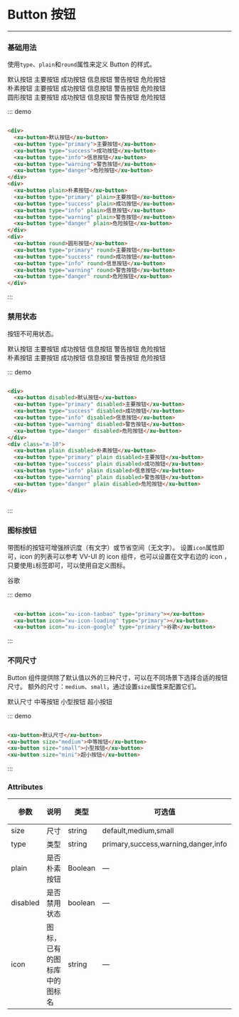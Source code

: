 
<style lang="scss">
  .demo-block {
    .xu-button + .xu-button {
      margin-left:10px;
    }
  }
</style>

# Button 按钮
<!-- {.md} -->
----
<!-- {.md} -->

### 基础用法
<!-- {.md} -->
使用```type```、```plain```和```round```属性来定义 Button 的样式。

<div class="demo-block">
  <div>
    <xu-button>默认按钮</xu-button>
    <xu-button type="primary">主要按钮</xu-button>
    <xu-button type="success">成功按钮</xu-button>
    <xu-button type="info">信息按钮</xu-button>
    <xu-button type="warning">警告按钮</xu-button>
    <xu-button type="danger">危险按钮</xu-button>
  </div>
  <div class="m-10">
    <xu-button plain>朴素按钮</xu-button>
    <xu-button type="primary" plain>主要按钮</xu-button>
    <xu-button type="success" plain>成功按钮</xu-button>
    <xu-button type="info" plain>信息按钮</xu-button>
    <xu-button type="warning" plain>警告按钮</xu-button>
    <xu-button type="danger" plain>危险按钮</xu-button>
  </div>
  <div class="m-10">
    <xu-button round>圆形按钮</xu-button>
    <xu-button type="primary" round>主要按钮</xu-button>
    <xu-button type="success" round>成功按钮</xu-button>
    <xu-button type="info" round>信息按钮</xu-button>
    <xu-button type="warning" round>警告按钮</xu-button>
    <xu-button type="danger" round>危险按钮</xu-button>
  </div>
</div>

::: demo
```html

<div>
  <xu-button>默认按钮</xu-button>
  <xu-button type="primary">主要按钮</xu-button>
  <xu-button type="success">成功按钮</xu-button>
  <xu-button type="info">信息按钮</xu-button>
  <xu-button type="warning">警告按钮</xu-button>
  <xu-button type="danger">危险按钮</xu-button>
</div>
<div>
  <xu-button plain>朴素按钮</xu-button>
  <xu-button type="primary" plain>主要按钮</xu-button>
  <xu-button type="success" plain>成功按钮</xu-button>
  <xu-button type="info" plain>信息按钮</xu-button>
  <xu-button type="warning" plain>警告按钮</xu-button>
  <xu-button type="danger" plain>危险按钮</xu-button>
</div>
<div>
  <xu-button round>圆形按钮</xu-button>
  <xu-button type="primary" round>主要按钮</xu-button>
  <xu-button type="success" round>成功按钮</xu-button>
  <xu-button type="info" round>信息按钮</xu-button>
  <xu-button type="warning" round>警告按钮</xu-button>
  <xu-button type="danger" round>危险按钮</xu-button>
</div>

```
:::

### 禁用状态
<!-- {.md} -->

按钮不可用状态。

<div class="demo-block">
  <div>
    <xu-button disabled>默认按钮</xu-button>
    <xu-button type="primary" disabled>主要按钮</xu-button>
    <xu-button type="success" disabled>成功按钮</xu-button>
    <xu-button type="info" disabled>信息按钮</xu-button>
    <xu-button type="warning" disabled>警告按钮</xu-button>
    <xu-button type="danger" disabled>危险按钮</xu-button>
  </div>
  <div class="m-10">
    <xu-button plain disabled>朴素按钮</xu-button>
    <xu-button type="primary" plain disabled>主要按钮</xu-button>
    <xu-button type="success" plain disabled>成功按钮</xu-button>
    <xu-button type="info" plain disabled>信息按钮</xu-button>
    <xu-button type="warning" plain disabled>警告按钮</xu-button>
    <xu-button type="danger" plain disabled>危险按钮</xu-button>
  </div>
</div>

::: demo
```html

<div>
  <xu-button disabled>默认按钮</xu-button>
  <xu-button type="primary" disabled>主要按钮</xu-button>
  <xu-button type="success" disabled>成功按钮</xu-button>
  <xu-button type="info" disabled>信息按钮</xu-button>
  <xu-button type="warning" disabled>警告按钮</xu-button>
  <xu-button type="danger" disabled>危险按钮</xu-button>
</div>
<div class="m-10">
  <xu-button plain disabled>朴素按钮</xu-button>
  <xu-button type="primary" plain disabled>主要按钮</xu-button>
  <xu-button type="success" plain disabled>成功按钮</xu-button>
  <xu-button type="info" plain disabled>信息按钮</xu-button>
  <xu-button type="warning" plain disabled>警告按钮</xu-button>
  <xu-button type="danger" plain disabled>危险按钮</xu-button>
</div>
  
```
:::

### 图标按钮
<!-- {.md} -->

带图标的按钮可增强辨识度（有文字）或节省空间（无文字）。
设置```icon```属性即可，icon 的列表可以参考 VV-UI 的 icon 组件，也可以设置在文字右边的 icon ，只要使用```i```标签即可，可以使用自定义图标。
<div class="demo-block">
  <xu-button icon="xu-icon-taobao" type="primary"></xu-button>
  <xu-button icon="xu-icon-loading" type="primary"></xu-button>
  <xu-button icon="xu-icon-google" type="primary">谷歌</xu-button>
</div>

::: demo
```html

  <xu-button icon="xu-icon-taobao" type="primary"></xu-button>
  <xu-button icon="xu-icon-loading" type="primary"></xu-button>
  <xu-button icon="xu-icon-google" type="primary">谷歌</xu-button>

```
:::


### 不同尺寸
<!-- {.md} -->

Button 组件提供除了默认值以外的三种尺寸，可以在不同场景下选择合适的按钮尺寸。
额外的尺寸：```medium```、```small```，通过设置```size```属性来配置它们。
<div class="demo-block">
  <xu-button>默认尺寸</xu-button>
  <xu-button size="medium">中等按钮</xu-button>
  <xu-button size="small">小型按钮</xu-button>
  <xu-button size="mini">超小按钮</xu-button>
</div>

::: demo
```html

<xu-button>默认尺寸</xu-button>
<xu-button size="medium">中等按钮</xu-button>
<xu-button size="small">小型按钮</xu-button>
<xu-button size="mini">超小按钮</xu-button>

```
:::

### Attributes
<!-- {.md} -->

| 参数      | 说明    | 类型      | 可选值       | 默认值   |
|---------- |-------- |---------- |-------------  |-------- |
| size     | 尺寸   | string  |   default,medium,small            |    —     |
| type     | 类型   | string    |   primary,success,warning,danger,info |     —    |
| plain     | 是否朴素按钮   | Boolean    | — | false   |
| disabled  | 是否禁用状态    | boolean   | —   | false   |
| icon  | 图标，已有的图标库中的图标名 | string   |  —  |  —  |

